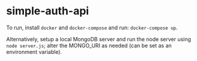 # simple-auth-api #

To run, install `docker` and `docker-compose` and run: `docker-compose up`.

Alternatively, setup a local MongoDB server and run the node server using `node server.js`; alter the MONGO_URI as needed (can be set as an environment variable).